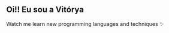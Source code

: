 <h2>Oi!! Eu sou a Vitórya</h2>
Watch me learn new programming languages and techniques ✨
<!--
vitcm/vitcm is a ✨ special ✨ repository because its `README.md` (this file) appears on your GitHub profile.
You can click the Preview link to take a look at your changes.
--->
